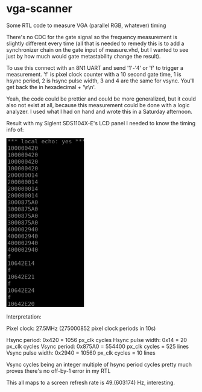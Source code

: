 # vga-scanner
Some RTL code to measure VGA (parallel RGB, whatever) timing

There's no CDC for the gate signal so the frequency measurement is slightly different every time (all that is needed to remedy this is to add a synchronizer chain on the gate input of measure.vhd, but I wanted to see just by how much would gate metastability change the result).

To use this connect with an 8N1 UART and send '1'-'4' or 'f' to trigger a measurement. 'f' is pixel clock counter with a 10 second gate time, 1 is hsync period, 2 is hsync pulse width, 3 and 4 are the same for vsync. You'll get back the in hexadecimal + '\r\n'.

Yeah, the code could be prettier and could be more generalized, but it could also not exist at all, because this measurement could be done with a logic analyzer. I used what I had on hand and wrote this in a Saturday afternoon.

Result with my Siglent SDS1104X-E's LCD panel I needed to know the timing info of:

![Measurement results](1647799768.png?raw=true "Measurement results")

Interpretation:

Pixel clock: 27.5MHz (275000852 pixel clock periods in 10s)

Hsync period: 0x420 = 1056 px_clk cycles
Hsync pulse width: 0x14 = 20 px_clk cycles
Vsync period: 0x875A0 = 554400 px_clk cycles = 525 lines
Vsync pulse width: 0x2940 = 10560 px_clk cycles = 10 lines

Vsync cycles being an integer multiple of hsync period cycles pretty much proves there's no off-by-1 error in my RTL

This all maps to a screen refresh rate is 49.(603174) Hz, interesting.
